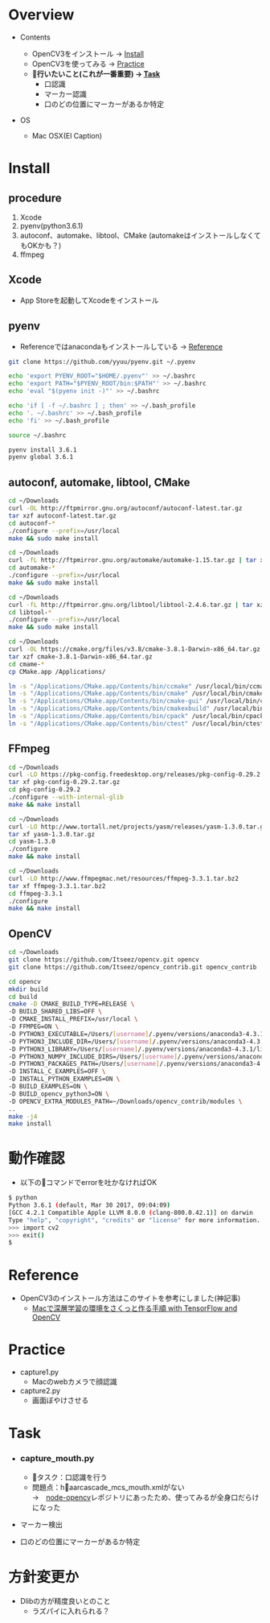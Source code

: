# Overview
- Contents
    - OpenCV3をインストール → [Install](#install)
    - OpenCV3を使ってみる → [Practice](#practice)
    - **行いたいこと(これが一番重要) → [Task](#task)**
        - 口認識
        - マーカー認識
        - 口のどの位置にマーカーがあるか特定

- OS
    - Mac OSX(El Caption)

# Install
## procedure
1. Xcode
2. pyenv(python3.6.1)
3. autoconf、automake、libtool、CMake (automakeはインストールしなくてもOKかも？)
4. ffmpeg

## Xcode
- App Storeを起動してXcodeをインストール
## pyenv
- Referenceではanacondaもインストールしている → [Reference](#reference)

```sh
git clone https://github.com/yyuu/pyenv.git ~/.pyenv

echo 'export PYENV_ROOT="$HOME/.pyenv"' >> ~/.bashrc
echo 'export PATH="$PYENV_ROOT/bin:$PATH"' >> ~/.bashrc
echo 'eval "$(pyenv init -)"' >> ~/.bashrc

echo 'if [ -f ~/.bashrc ] ; then' >> ~/.bash_profile
echo '. ~/.bashrc' >> ~/.bash_profile
echo 'fi' >> ~/.bash_profile

source ~/.bashrc

pyenv install 3.6.1
pyenv global 3.6.1
```
## autoconf, automake, libtool, CMake
```sh
cd ~/Downloads
curl -OL http://ftpmirror.gnu.org/autoconf/autoconf-latest.tar.gz
tar xzf autoconf-latest.tar.gz
cd autoconf-*
./configure --prefix=/usr/local
make && sudo make install

cd ~/Downloads
curl -fL http://ftpmirror.gnu.org/automake/automake-1.15.tar.gz | tar xzf -
cd automake-*
./configure --prefix=/usr/local
make && sudo make install

cd ~/Downloads
curl -fL http://ftpmirror.gnu.org/libtool/libtool-2.4.6.tar.gz | tar xzf -
cd libtool-*
./configure --prefix=/usr/local
make && sudo make install

cd ~/Downloads
curl -OL https://cmake.org/files/v3.8/cmake-3.8.1-Darwin-x86_64.tar.gz
tar xzf cmake-3.8.1-Darwin-x86_64.tar.gz
cd cmame-*
cp CMake.app /Applications/

ln -s "/Applications/CMake.app/Contents/bin/ccmake" /usr/local/bin/ccmake
ln -s "/Applications/CMake.app/Contents/bin/cmake" /usr/local/bin/cmake
ln -s "/Applications/CMake.app/Contents/bin/cmake-gui" /usr/local/bin/cmake-gui
ln -s "/Applications/CMake.app/Contents/bin/cmakexbuild" /usr/local/bin/cmakexbuild
ln -s "/Applications/CMake.app/Contents/bin/cpack" /usr/local/bin/cpack
ln -s "/Applications/CMake.app/Contents/bin/ctest" /usr/local/bin/ctest
```
## FFmpeg
```sh
cd ~/Downloads
curl -LO https://pkg-config.freedesktop.org/releases/pkg-config-0.29.2.tar.gz
tar xf pkg-config-0.29.2.tar.gz
cd pkg-config-0.29.2
./configure --with-internal-glib
make && make install

cd ~/Downloads
curl -LO http://www.tortall.net/projects/yasm/releases/yasm-1.3.0.tar.gz
tar xf yasm-1.3.0.tar.gz
cd yasm-1.3.0
./configure
make && make install

cd ~/Downloads
curl -LO http://www.ffmpegmac.net/resources/ffmpeg-3.3.1.tar.bz2
tar xf ffmpeg-3.3.1.tar.bz2
cd ffmpeg-3.3.1
./configure
make && make install
```

## OpenCV
```sh
cd ~/Downloads
git clone https://github.com/Itseez/opencv.git opencv
git clone https://github.com/Itseez/opencv_contrib.git opencv_contrib

cd opencv
mkdir build
cd build
cmake -D CMAKE_BUILD_TYPE=RELEASE \
-D BUILD_SHARED_LIBS=OFF \
-D CMAKE_INSTALL_PREFIX=/usr/local \
-D FFMPEG=ON \
-D PYTHON3_EXECUTABLE=/Users/[username]/.pyenv/versions/anaconda3-4.3.1/bin/python \
-D PYTHON3_INCLUDE_DIR=/Users/[username]/.pyenv/versions/anaconda3-4.3.1/include/python3.6m \
-D PYTHON3_LIBRARY=/Users/[username]/.pyenv/versions/anaconda3-4.3.1/lib/libpython3.6m.dylib \
-D PYTHON3_NUMPY_INCLUDE_DIRS=/Users/[username]/.pyenv/versions/anaconda3-4.3.1/lib/python3.6/site-packages/numpy/core/include \
-D PYTHON3_PACKAGES_PATH=/Users/[username]/.pyenv/versions/anaconda3-4.3.1/lib/python3.6/site-packages \
-D INSTALL_C_EXAMPLES=OFF \
-D INSTALL_PYTHON_EXAMPLES=ON \
-D BUILD_EXAMPLES=ON \
-D BUILD_opencv_python3=ON \
-D OPENCV_EXTRA_MODULES_PATH=~/Downloads/opencv_contrib/modules \
..
make -j4
make install
```

# 動作確認
- 以下のコマンドでerrorを吐かなければOK
```sh
$ python
Python 3.6.1 (default, Mar 30 2017, 09:04:09) 
[GCC 4.2.1 Compatible Apple LLVM 8.0.0 (clang-800.0.42.1)] on darwin
Type "help", "copyright", "credits" or "license" for more information.
>>> import cv2
>>> exit()
$ 
```

# Reference
- OpenCV3のインストール方法はこのサイトを参考にしました(神記事)
    - [Macで深層学習の環境をさくっと作る手順 with TensorFlow and OpenCV](https://qiita.com/mix_dvd/items/b49651cf1181a986506c)<br>
    
# Practice
- capture1.py
    - Macのwebカメラで顔認識
- capture2.py
    - 画面ぼやけさせる

# Task
- ### capture_mouth.py
    - タスク：口認識を行う
    - 問題点：haarcascade_mcs_mouth.xmlがない<br>
    →　[node-opencv](https://github.com/peterbraden/node-opencv)レポジトリにあったため、使ってみるが全身口だらけになった

- マーカー検出

- 口のどの位置にマーカーがあるか特定

# 方針変更か
- Dlibの方が精度良いとのこと
    - ラズパイに入れられる？